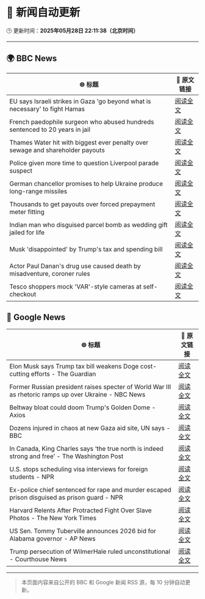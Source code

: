 # 🧠 新闻自动更新

🕒 更新时间：**2025年05月28日 22:11:38（北京时间）**

---

## 🌍 BBC News

| 🌐 标题 | 🔗 原文链接 |
|--------|-------------|
| EU says Israeli strikes in Gaza 'go beyond what is necessary' to fight Hamas | [阅读全文](https://www.bbc.com/news/articles/cj937k0wg3do) |
| French paedophile surgeon who abused hundreds sentenced to 20 years in jail | [阅读全文](https://www.bbc.com/news/articles/cvgdkyge198o) |
| Thames Water hit with biggest ever penalty over sewage and shareholder payouts | [阅读全文](https://www.bbc.com/news/articles/cgeg5vy9q8eo) |
| Police given more time to question Liverpool parade suspect | [阅读全文](https://www.bbc.com/news/articles/c9wgvzyngn4o) |
| German chancellor promises to help Ukraine produce long-range missiles | [阅读全文](https://www.bbc.com/news/articles/cpw7vllepx7o) |
| Thousands to get payouts over forced prepayment meter fitting | [阅读全文](https://www.bbc.com/news/articles/c308vzqj975o) |
| Indian man who disguised parcel bomb as wedding gift jailed for life | [阅读全文](https://www.bbc.com/news/articles/c071myeve25o) |
| Musk 'disappointed' by Trump's tax and spending bill | [阅读全文](https://www.bbc.com/news/articles/c20q54vn0evo) |
| Actor Paul Danan's drug use caused death by misadventure, coroner rules | [阅读全文](https://www.bbc.com/news/articles/c5ye9z75pd0o) |
| Tesco shoppers mock 'VAR'-style cameras at self-checkout | [阅读全文](https://www.bbc.com/news/articles/c20q5q92y2yo) |

## 📰 Google News

| 🌐 标题 | 🔗 原文链接 |
|--------|-------------|
| Elon Musk says Trump tax bill weakens Doge cost-cutting efforts - The Guardian | [阅读全文](https://news.google.com/rss/articles/CBMirgFBVV95cUxPZFdRUFdtZ056eGQyMTFIR1Y5Q3JkbGh5dDJGd29oc3NhNEQ0TWo0Y3pSZnI2bk5SZ1hrbkxoM2YtRm5fUDk3a2VETWhWQTJGV3BRekFmUWU2T3c0M0dEc1ZpbndMYlhxV0E0eVlDUzNzQV9qWlRxcFJLSWlKblJEQUpuaVZzTktUT0ZsU3JUSk1YMXhXMEpVYlU2VzBWRFB3Z1VDQW1vamRJaGVkTHc?oc=5) |
| Former Russian president raises specter of World War III as rhetoric ramps up over Ukraine - NBC News | [阅读全文](https://news.google.com/rss/articles/CBMiuAFBVV95cUxOY09FUWt2T0NnTU5GUkRpUEY0NkM0SU5CcTZ0QjhqU0F3WU4zN1paSXRENXIxUVdsY1RiTUszbDhmX01ROTJ5dmJkQUdrNnFqd0Y2QjRJU3RmNHFsck1GUnRtN3RrYlJHb3V6dFQzdTYzaTFrb082dzg5el9wdTBaY0VNRGticTRoejdqeEFseHBzZEZhS3l4T3M5d0lDTXNLajJoaHVnNEZqTS10Xy1hN29wbDhsMFBw0gFWQVVfeXFMUENyb1YwUkhjTVZEdzRqVGRnOHZXdldrS1BUTW84d29NeWVZYzhDLUlWMUYtUElOdjktaEkzM1NWQmZfT1VLWjA1MnhFMmp1ZFpjYVZpUXc?oc=5) |
| Beltway bloat could doom Trump's Golden Dome - Axios | [阅读全文](https://news.google.com/rss/articles/CBMidEFVX3lxTE9UZUx6UkVaQ0ttaHRjYXFzUDF4RG5Rbms1MVhiUjVQVjQycmN4bVhhYUJfcWZIM2NRVTR2R0E4RGhRckJlM3duTmRtamd3SkhRU2VHd0tuZFlRTy1fdHYyS1piQkxmTjJPZmZZSkRVaXQ0dExV?oc=5) |
| Dozens injured in chaos at new Gaza aid site, UN says - BBC | [阅读全文](https://news.google.com/rss/articles/CBMiWkFVX3lxTE93MEpvQnZ4bVNfU0k0YjIwYy0tZlN3LTFtVHYycnZLcnhDRTIyQm9kWXlPYlBFUGNHR2RHRldzQ0JFNDV2bGYxVVFua2tVLWlFUkVhaFIyRW5rZw?oc=5) |
| In Canada, King Charles says ‘the true north is indeed strong and free’ - The Washington Post | [阅读全文](https://news.google.com/rss/articles/CBMijwFBVV95cUxNcnV6TFRXQWQ1SHJRWko3NWhkZ1gyZG44Nk5aaWlPNGx5SEZIaWtFS3p4TllTNzFmVkNYOEl2SWNGUVdqVUxIT3lMREYzNXpaeVNZMXJUWGdRSnoyYUlpOERaU29CNjRRSjQ4OFFhQnRrQVJrQ3FCaGw5WmVrVklkNTRLX3RrNmVBdmVZeFFsVQ?oc=5) |
| U.S. stops scheduling visa interviews for foreign students - NPR | [阅读全文](https://news.google.com/rss/articles/CBMifkFVX3lxTE1WSzVsQUhpcldaRnI2T0JuclY4aHVKWFBKRTZmeWpGRTlUaVdjUzY1R3Z4UGFDM0J1NEcwbmp1bHNielM3aktOQnFMMFFPc3JyOXJWVGVVVGVkajJNMzlNZkFIU0VmRWxyVmo4enlKODY3c2xVbk5oRFFRc2d2Zw?oc=5) |
| Ex-police chief sentenced for rape and murder escaped prison disguised as prison guard - NPR | [阅读全文](https://news.google.com/rss/articles/CBMilAFBVV95cUxQRUhYWWR2MjZGQ2hNY2tpMjdyTE5IY3pSSHItQ2RBamFTdmMyS1I0Z0tiYTR4SS1DVmJaTWxSR0c4dFQxVmZuM0Z6NXNMZGVUVFZ6UVJPejZUSzZERHkzR3JVaktjbDNGdVVBc21WLWZkTWZFdFJ0LUVfNU9ueUYyTkhBUzV2S1otb1pOd0FyZnY3QnhW?oc=5) |
| Harvard Relents After Protracted Fight Over Slave Photos - The New York Times | [阅读全文](https://news.google.com/rss/articles/CBMiiAFBVV95cUxOOW9KOWl5QzV6LUNzWUFQUDZ2S3RROEVfTjJPT1BTbmxVZkJDNEl3WmdqTjJ5RGpxNThfTFdnWGg2b0pjbnYyeFIwNnhwd1RaZFZVWVFscnBaMVB3ZG5OOUd1VTJvdTh4bS1KVHc2NF9zTHNSQVFMWlREMmFlNE5IbG82VXNadFY3?oc=5) |
| US Sen. Tommy Tuberville announces 2026 bid for Alabama governor - AP News | [阅读全文](https://news.google.com/rss/articles/CBMiqAFBVV95cUxOYXZucVdqa1dEZTdhbDdIZjZjODJKT0o5ci1xbGR4MW04N0NobzRhbWloRlZYZzFZdDNpSWN4OHJtZ2xNckk2bGZDMlVzVElDUFRaNk1FUk5Bd0hxQWhDZGotUlo5SFd1RnlGMnB0bzRnWUdmeE1GVkprNzB6eHh3RHM0cVU3bzlROHNINXkzYm54VWdiYUR4MGNXTDQtN3NPSWpObFZpS2k?oc=5) |
| Trump persecution of WilmerHale ruled unconstitutional - Courthouse News | [阅读全文](https://news.google.com/rss/articles/CBMijwFBVV95cUxQd2pDVkhuNF9IWHpMUjdwWG1JOTlDNTk0Zk9SNkRQdHRWRUdRQTFDcjRiUGRfbVRFUFdSZkNlRmp1TVM1WkRDd1hXOUd3cVM5b3BvNXRxZmhVOUFLNHFzd09DMWpRMnBMUHBoTDZEZHFqTFVWbGU2aTlySUw0TUVtSHVJbG5XMng4Tl9kRDZYQQ?oc=5) |

---
> 本页面内容来自公开的 BBC 和 Google 新闻 RSS 源，每 10 分钟自动更新。